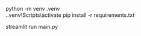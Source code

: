 python -m venv .venv  
.\.venv\Scripts\activate 
pip install -r requirements.txt

streamlit run main.py